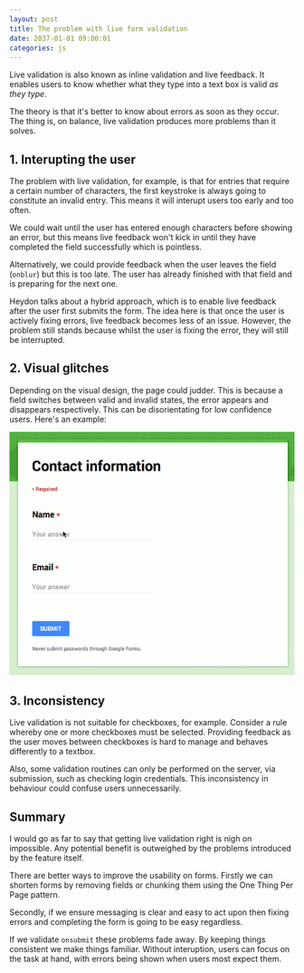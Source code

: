 ```yaml
---
layout: post
title: The problem with live form validation
date: 2037-01-01 09:00:01
categories: js
---
```


Live validation is also known as inline validation and live feedback. It enables users to know whether what they type into a text box is valid *as they type*.

The theory is that it's better to know about errors as soon as they occur. The thing is, on balance, live validation produces more problems than it solves.

## 1. Interupting the user

The problem with live validation, for example, is that for entries that require a certain number of characters, the first keystroke is always going to constitute an invalid entry. This means it will interupt users too early and too often.

We could wait until the user has entered enough characters before showing an error, but this means live feedback won't kick in until they have completed the field successfully which is pointless.

Alternatively, we could provide feedback when the user leaves the field (`onblur`) but this is too late. The user has already finished with that field and is preparing for the next one.

Heydon talks about a hybrid approach, which is to enable live feedback after the user first submits the form. The idea here is that once the user is actively fixing errors, live feedback becomes less of an issue. However, the problem still stands because whilst the user is fixing the error, they will still be interrupted.

## 2. Visual glitches

Depending on the visual design, the page could judder. This is because a field switches between valid and invalid states, the error appears and disappears respectively. This can be disorientating for low confidence  users. Here's an example:

![Live feedback can cause the page to judder](/assets/img/live.gif)

## 3. Inconsistency

Live validation is not suitable for checkboxes, for example. Consider a rule whereby one or more checkboxes must be selected. Providing feedback as the user moves between checkboxes is hard to manage and behaves differently to a textbox.

Also, some validation routines can only be performed on the server, via submission, such as checking login credentials. This inconsistency in behaviour could confuse users unnecessarily.

## Summary

I would go as far to say that getting live validation right is nigh on impossible. Any potential benefit is outweighed by the problems introduced by the feature itself.

There are better ways to improve the usability on forms. Firstly we can shorten forms by removing fields or chunking them using the One Thing Per Page pattern.

Secondly, if we ensure messaging is clear and easy to act upon then fixing errors and completing the form is going to be easy regardless.

If we validate `onsubmit` these problems fade away. By keeping things consistent we make things familiar. Without interuption, users can focus on the task at hand, with errors being shown when users most expect them.